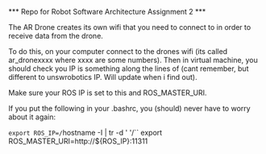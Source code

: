 *** Repo for Robot Software Architecture Assignment 2 ***

The AR Drone creates its own wifi that you need to connect to in order to receive data from the drone.

To do this, on your computer connect to the drones wifi (its called ar_dronexxxx where xxxx are some numbers).
Then in virtual machine, you should check you IP is something along the lines of (cant remember, but different to unswrobotics IP. Will update when i find out).

Make sure your ROS IP is set to this and ROS_MASTER_URI.

If you put the following in your .bashrc, you (should) never have to worry about it again:

`export ROS_IP=/`hostname -I | tr -d ' '/``
export ROS_MASTER_URI=http://${ROS_IP}:11311